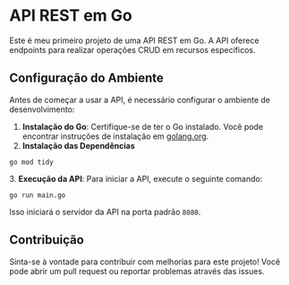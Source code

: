 <h1>API REST em Go</h1>

<p>Este é meu primeiro projeto de uma API REST em Go. A API oferece endpoints para realizar operações CRUD em recursos específicos.</p>

<h2>Configuração do Ambiente</h2>

<p>Antes de começar a usar a API, é necessário configurar o ambiente de desenvolvimento:</p>

<ol>
    <li><strong>Instalação do Go</strong>: Certifique-se de ter o Go instalado. Você pode encontrar instruções de instalação em <a href="https://golang.org/doc/install">golang.org</a>.</li>
    <li><strong>Instalação das Dependências</strong></li>
</ol>

<pre><code>go mod tidy</code></pre>

<p>3. <strong>Execução da API</strong>: Para iniciar a API, execute o seguinte comando:</p>

<pre><code>go run main.go</code></pre>

<p>Isso iniciará o servidor da API na porta padrão <code>8080</code>.</p>

<h2>Contribuição</h2>

<p>Sinta-se à vontade para contribuir com melhorias para este projeto! Você pode abrir um pull request ou reportar problemas através das issues.</p>
</body>
</html>
